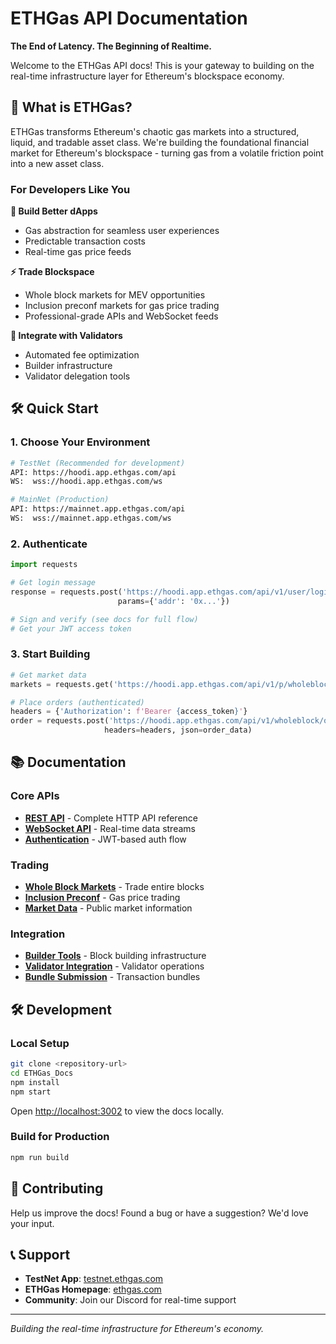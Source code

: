 # ETHGas API Documentation

**The End of Latency. The Beginning of Realtime.**

Welcome to the ETHGas API docs! This is your gateway to building on the real-time infrastructure layer for Ethereum's blockspace economy.

## 🚀 What is ETHGas?

ETHGas transforms Ethereum's chaotic gas markets into a structured, liquid, and tradable asset class. We're building the foundational financial market for Ethereum's blockspace - turning gas from a volatile friction point into a new asset class.

### For Developers Like You

**🎯 Build Better dApps**
- Gas abstraction for seamless user experiences
- Predictable transaction costs
- Real-time gas price feeds

**⚡ Trade Blockspace**
- Whole block markets for MEV opportunities  
- Inclusion preconf markets for gas price trading
- Professional-grade APIs and WebSocket feeds

**🔧 Integrate with Validators**
- Automated fee optimization
- Builder infrastructure
- Validator delegation tools

## 🛠️ Quick Start

### 1. Choose Your Environment
```bash
# TestNet (Recommended for development)
API: https://hoodi.app.ethgas.com/api
WS:  wss://hoodi.app.ethgas.com/ws

# MainNet (Production)
API: https://mainnet.app.ethgas.com/api  
WS:  wss://mainnet.app.ethgas.com/ws
```

### 2. Authenticate
```python
import requests

# Get login message
response = requests.post('https://hoodi.app.ethgas.com/api/v1/user/login', 
                        params={'addr': '0x...'})

# Sign and verify (see docs for full flow)
# Get your JWT access token
```

### 3. Start Building
```python
# Get market data
markets = requests.get('https://hoodi.app.ethgas.com/api/v1/p/wholeblock/markets')

# Place orders (authenticated)
headers = {'Authorization': f'Bearer {access_token}'}
order = requests.post('https://hoodi.app.ethgas.com/api/v1/wholeblock/order', 
                     headers=headers, json=order_data)
```

## 📚 Documentation

### Core APIs
- **[REST API](/docs/api/overview)** - Complete HTTP API reference
- **[WebSocket API](/docs/websocket/overview)** - Real-time data streams
- **[Authentication](/docs/api/authentication)** - JWT-based auth flow

### Trading
- **[Whole Block Markets](/docs/api/trading/whole-block)** - Trade entire blocks
- **[Inclusion Preconf](/docs/api/trading/inclusion-preconf)** - Gas price trading
- **[Market Data](/docs/api/markets)** - Public market information

### Integration
- **[Builder Tools](/docs/api/builder)** - Block building infrastructure
- **[Validator Integration](/docs/validators)** - Validator operations
- **[Bundle Submission](/docs/api/bundles)** - Transaction bundles

## 🛠️ Development

### Local Setup
```bash
git clone <repository-url>
cd ETHGas_Docs
npm install
npm start
```

Open [http://localhost:3002](http://localhost:3002) to view the docs locally.

### Build for Production
```bash
npm run build
```

## 🤝 Contributing

Help us improve the docs! Found a bug or have a suggestion? We'd love your input.

## 📞 Support

- **TestNet App**: [testnet.ethgas.com](https://testnet.ethgas.com)
- **ETHGas Homepage**: [ethgas.com](https://ethgas.com)  
- **Community**: Join our Discord for real-time support

---

*Building the real-time infrastructure for Ethereum's economy.*


